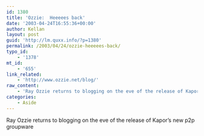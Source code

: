 ```yaml
---
id: 1380
title: 'Ozzie:  Heeeees back'
date: '2003-04-24T16:55:36+00:00'
author: Kellan
layout: post
guid: 'http://lm.quxx.info/?p=1380'
permalink: /2003/04/24/ozzie-heeeees-back/
typo_id:
    - '1378'
mt_id:
    - '655'
link_related:
    - 'http://www.ozzie.net/blog/'
raw_content:
    - 'Ray Ozzie returns to blogging on the eve of the release of Kapor\''s new p2p groupware'
categories:
    - Aside
---
```


Ray Ozzie returns to blogging on the eve of the release of Kapor’s new p2p groupware